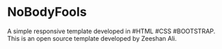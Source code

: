 # NoBodyFools
A simple responsive template developed in #HTML #CSS #BOOTSTRAP. This is an open source template developed by Zeeshan Ali. 

